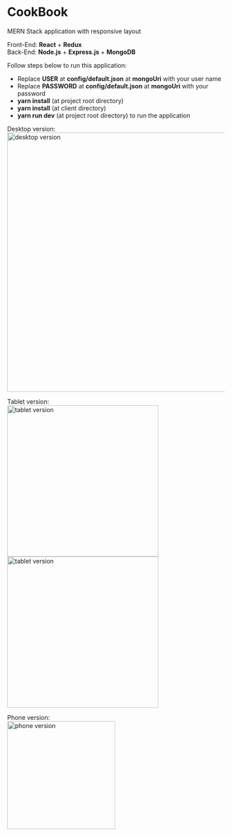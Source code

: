 <h1>CookBook</h1>
MERN Stack application with responsive layout

Front-End: <b>React</b> + <b>Redux</b> </br>
Back-End: <b>Node.js</b> + <b>Express.js</b> + <b>MongoDB</b></br>

Follow steps below to run this application:
<ul>
  <li>Replace <b>USER</b> at <b>config/default.json</b> at <b>mongoUri</b> with your user name</li>
  <li>Replace <b>PASSWORD</b> at <b>config/default.json</b> at <b>mongoUri</b> with your password</li>
  <li><b>yarn install</b> (at project root directory)</li>
  <li><b>yarn install</b> (at client directory)</li>
  <li><b>yarn run dev</b> (at project root directory) to run the application</li>
</ul>

Desktop version:</br>
<img src="https://github.com/SerhiiKundys/images/blob/master/cookbook1.png" width="600" alt="desktop version" />

Tablet version:</br>
<img src="https://github.com/SerhiiKundys/images/blob/master/tablet1.png" width="350" alt="tablet version" /></br>
<img src="https://github.com/SerhiiKundys/images/blob/master/tablet2.png" width="350" alt="tablet version" />


Phone version:</br>
<img src="https://github.com/SerhiiKundys/images/blob/master/phone.png" width="250" alt="phone version" />
